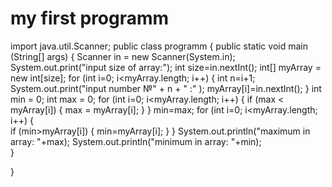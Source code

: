 # my first programm
import java.util.Scanner;
public class programm {
	public static void main (String[] args) {
		Scanner in = new Scanner(System.in);
		System.out.print("input size of array:");
		int size=in.nextInt();
		int[] myArray = new int[size];
		for (int i=0; i<myArray.length; i++) {
			int n=i+1;
			System.out.print("input number №" + n + " :" );
			myArray[i]=in.nextInt();
		}
		int min = 0;
		int max = 0;
		for (int i=0; i<myArray.length; i++) {
			if (max < myArray[i]) {
				max = myArray[i];
			}
		}
		min=max;
	    for (int i=0; i<myArray.length; i++) {	
		    if (min>myArray[i]) {
				min=myArray[i];
			}
		}
		System.out.println("maximum in array: "+max);
		System.out.println("minimum in array: "+min);	
	}

}
